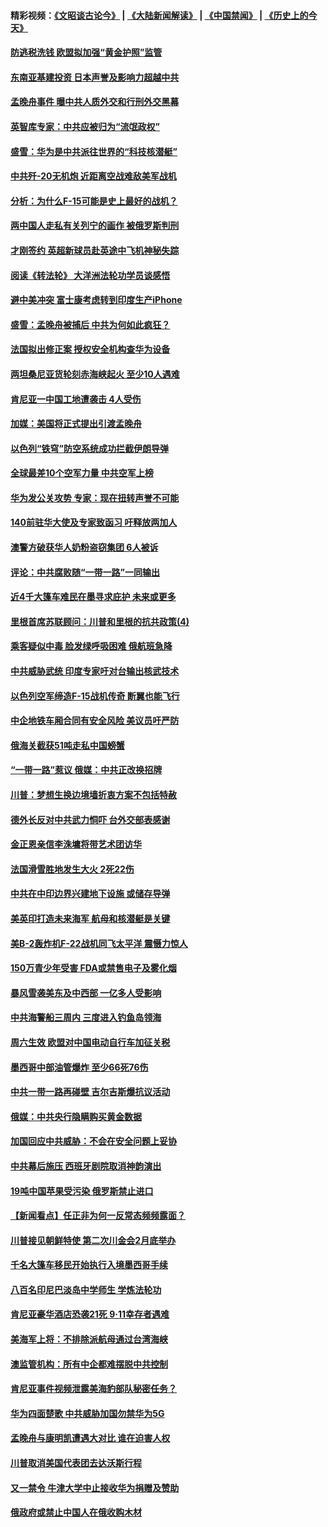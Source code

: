 #### 精彩视频：[《文昭谈古论今》](https://github.com/gfw-breaker/wenzhao/blob/master/README.md?t=01232130) | [《大陆新闻解读》](https://github.com/gfw-breaker/ntdtv-comedy/blob/master/README.md?t=01232130) | [《中国禁闻》](https://github.com/gfw-breaker/ntdtv-news/blob/master/README.md?t=01232130) | [《历史上的今天》](https://github.com/gfw-breaker/today-in-history/blob/master/README.md?t=01232130) 

#### [防逃税洗钱 欧盟拟加强“黄金护照”监管](../pages/nsc418/n10997109.md?t=01232130) 

#### [东南亚基建投资 日本声誉及影响力超越中共](../pages/nsc418/n10997070.md?t=01232130) 

#### [孟晚舟事件 曝中共人质外交和行刑外交黑幕](../pages/nsc418/n10996956.md?t=01232130) 

#### [英智库专家：中共应被归为“流氓政权”](../pages/nsc418/n10996770.md?t=01232130) 

#### [盛雪：华为是中共派往世界的“科技核潜艇”](../pages/nsc418/n10994122.md?t=01232130) 

#### [中共歼-20无机炮 近距离空战难敌美军战机](../pages/nsc418/n10996027.md?t=01232130) 

#### [分析：为什么F-15可能是史上最好的战机？](../pages/nsc418/n10995667.md?t=01232130) 

#### [两中国人走私有关列宁的画作 被俄罗斯判刑](../pages/nsc418/n10992331.md?t=01232130) 

#### [才刚签约 英超新球员赴英途中飞机神秘失踪](../pages/nsc418/n10994679.md?t=01232130) 

#### [阅读《转法轮》 大洋洲法轮功学员谈感悟](../pages/nsc418/n10993844.md?t=01232130) 

#### [避中美冲突 富士康考虑转到印度生产iPhone](../pages/nsc418/n10994549.md?t=01232130) 

#### [盛雪：孟晚舟被捕后 中共为何如此疯狂？](../pages/nsc418/n10993513.md?t=01232130) 

#### [法国拟出修正案 授权安全机构查华为设备](../pages/nsc418/n10993863.md?t=01232130) 

#### [两坦桑尼亚货轮刻赤海峡起火 至少10人遇难](../pages/nsc418/n10994050.md?t=01232130) 

#### [肯尼亚一中国工地遭袭击 4人受伤](../pages/nsc418/n10993695.md?t=01232130) 

#### [加媒：美国将正式提出引渡孟晚舟](../pages/nsc418/n10993277.md?t=01232130) 

#### [以色列“铁穹”防空系统成功拦截伊朗导弹](../pages/nsc418/n10993330.md?t=01232130) 

#### [全球最差10个空军力量 中共空军上榜](../pages/nsc418/n10992493.md?t=01232130) 

#### [华为发公关攻势 专家：现在扭转声誉不可能](../pages/nsc418/n10992293.md?t=01232130) 

#### [140前驻华大使及专家致函习 吁释放两加人](../pages/nsc418/n10992390.md?t=01232130) 

#### [澳警方破获华人奶粉盗窃集团 6人被诉](../pages/nsc418/n10992238.md?t=01232130) 

#### [评论：中共腐败随“一带一路”一同输出](../pages/nsc418/n10992228.md?t=01232130) 

#### [近4千大篷车难民在墨寻求庇护 未来或更多](../pages/nsc418/n10991987.md?t=01232130) 

#### [里根首席苏联顾问：川普和里根的抗共政策(4)](../pages/nsc418/n10948163.md?t=01232130) 

#### [乘客疑似中毒 脸发绿呼吸困难 俄航班急降](../pages/nsc418/n10991551.md?t=01232130) 

#### [中共威胁武统 印度专家吁对台输出核武技术](../pages/nsc418/n10991334.md?t=01232130) 

#### [以色列空军缔造F-15战机传奇 断翼也能飞行](../pages/nsc418/n10990876.md?t=01232130) 

#### [中企地铁车厢合同有安全风险 美议员吁严防](../pages/nsc418/n10989908.md?t=01232130) 

#### [俄海关截获51吨走私中国螃蟹](../pages/nsc418/n10989902.md?t=01232130) 

#### [“一带一路”惹议 俄媒：中共正改换招牌](../pages/nsc418/n10989973.md?t=01232130) 

#### [川普：梦想生换边境墙折衷方案不包括特赦](../pages/nsc418/n10989992.md?t=01232130) 

#### [德外长反对中共武力恫吓 台外交部表感谢](../pages/nsc418/n10989626.md?t=01232130) 

#### [金正恩亲信李洙墉将带艺术团访华](../pages/nsc418/n10989769.md?t=01232130) 

#### [法国滑雪胜地发生大火 2死22伤](../pages/nsc418/n10989566.md?t=01232130) 

#### [中共在中印边界兴建地下设施 或储存导弹](../pages/nsc418/n10988979.md?t=01232130) 

#### [美英印打造未来海军 航母和核潜艇是关键](../pages/nsc418/n10940648.md?t=01232130) 

#### [美B-2轰炸机F-22战机同飞太平洋 震慑力惊人](../pages/nsc418/n10988582.md?t=01232130) 

#### [150万青少年受害 FDA或禁售电子及雾化烟](../pages/nsc418/n10988186.md?t=01232130) 

#### [暴风雪袭美东及中西部 一亿多人受影响](../pages/nsc418/n10988131.md?t=01232130) 

#### [中共海警船三周内 三度进入钓鱼岛领海](../pages/nsc418/n10987956.md?t=01232130) 

#### [周六生效 欧盟对中国电动自行车加征关税](../pages/nsc418/n10987637.md?t=01232130) 

#### [墨西哥中部油管爆炸 至少66死76伤](../pages/nsc418/n10986971.md?t=01232130) 

#### [中共一带一路再碰壁 吉尔吉斯爆抗议活动](../pages/nsc418/n10986292.md?t=01232130) 

#### [俄媒：中共央行隐瞒购买黄金数据](../pages/nsc418/n10986524.md?t=01232130) 

#### [加国回应中共威胁：不会在安全问题上妥协](../pages/nsc418/n10986394.md?t=01232130) 

#### [中共幕后施压 西班牙剧院取消神韵演出](../pages/nsc418/n10986035.md?t=01232130) 

#### [19吨中国苹果受污染 俄罗斯禁止进口](../pages/nsc418/n10986333.md?t=01232130) 

#### [【新闻看点】任正非为何一反常态频频露面？](../pages/nsc418/n10986037.md?t=01232130) 

#### [川普接见朝鲜特使 第二次川金会2月底举办](../pages/nsc418/n10986216.md?t=01232130) 

#### [千名大篷车移民开始执行入境墨西哥手续](../pages/nsc418/n10986204.md?t=01232130) 

#### [八百名印尼巴淡岛中学师生 学炼法轮功](../pages/nsc418/n10985542.md?t=01232130) 

#### [肯尼亚豪华酒店恐袭21死 9·11幸存者遇难](../pages/nsc418/n10985445.md?t=01232130) 

#### [美海军上将：不排除派航母通过台湾海峡](../pages/nsc418/n10984943.md?t=01232130) 

#### [澳监管机构：所有中企都难摆脱中共控制](../pages/nsc418/n10983591.md?t=01232130) 

#### [肯尼亚事件视频泄露美海豹部队秘密任务？](../pages/nsc418/n10984543.md?t=01232130) 

#### [华为四面楚歌 中共威胁加国勿禁华为5G](../pages/nsc418/n10983787.md?t=01232130) 

#### [孟晚舟与康明凯遭遇大对比 谁在迫害人权](../pages/nsc418/n10983804.md?t=01232130) 

#### [川普取消美国代表团去达沃斯行程](../pages/nsc418/n10983718.md?t=01232130) 

#### [又一禁令 牛津大学中止接收华为捐赠及赞助](../pages/nsc418/n10983708.md?t=01232130) 

#### [俄政府或禁止中国人在俄收购木材](../pages/nsc418/n10983547.md?t=01232130) 

